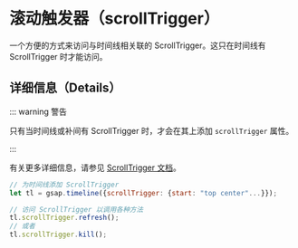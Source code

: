 # 滚动触发器（scrollTrigger）

一个方便的方式来访问与时间线相关联的 ScrollTrigger。这只在时间线有 ScrollTrigger 时才能访问。

## 详细信息（Details）

::: warning 警告

只有当时间线或补间有 ScrollTrigger 时，才会在其上添加 `scrollTrigger` 属性。

:::

有关更多详细信息，请参见 [ScrollTrigger 文档](#)。

```javascript
// 为时间线添加 ScrollTrigger
let tl = gsap.timeline({scrollTrigger: {start: "top center"...}});

// 访问 ScrollTrigger 以调用各种方法
tl.scrollTrigger.refresh();
// 或者
tl.scrollTrigger.kill();
```
